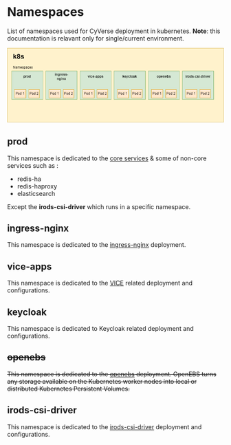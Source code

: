# Namespaces

List of namespaces used for CyVerse deployment in kubernetes.
**Note**: this documentation is relavant only for single/current environment.

![Namespaces](../assets/namespaces.png)

## prod

This namespace is dedicated to the [core services](index.md#list-of-core-service) & some of non-core services such as :

* redis-ha
* redis-haproxy
* elasticsearch

Except the **irods-csi-driver** which runs in a specific namespace.


## ingress-nginx

This namespace is dedicated to the [ingress-nginx](https://docs.nginx.com/nginx-ingress-controller/) deployment.

## vice-apps

This namespace is dedicated to the [VICE](https://cyverse.org/node/50) related deployment and configurations.

## keycloak

This namespace is dedicated to Keycloak related deployment and configurations.

<del>

## openebs

This namespace is dedicated to the [openebs](https://openebs.io/) deployment.
OpenEBS turns any storage available on the Kubernetes worker nodes into local or distributed Kubernetes Persistent Volumes.

</del>

## irods-csi-driver

This namespace is dedicated to the [irods-csi-driver](https://github.com/cyverse/irods-csi-driver) deployment and configurations.
